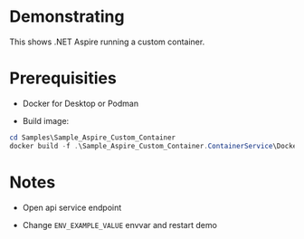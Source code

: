 # Demonstrating

This shows .NET Aspire running a custom container.

# Prerequisities

- Docker for Desktop or Podman

- Build image:

```powershell
cd Samples\Sample_Aspire_Custom_Container
docker build -f .\Sample_Aspire_Custom_Container.ContainerService\Dockerfile -t garrardkitchen/proaspiredemo1-customcontainer:0.0.1 .
```

# Notes

- Open api service endpoint

- Change `ENV_EXAMPLE_VALUE` envvar and restart demo

